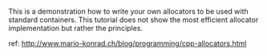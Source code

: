 This is a demonstration how to write your own allocators to be used with standard containers. This tutorial does not show the most efficient allocator implementation but rather the principles.


ref: http://www.mario-konrad.ch/blog/programming/cpp-allocators.html















